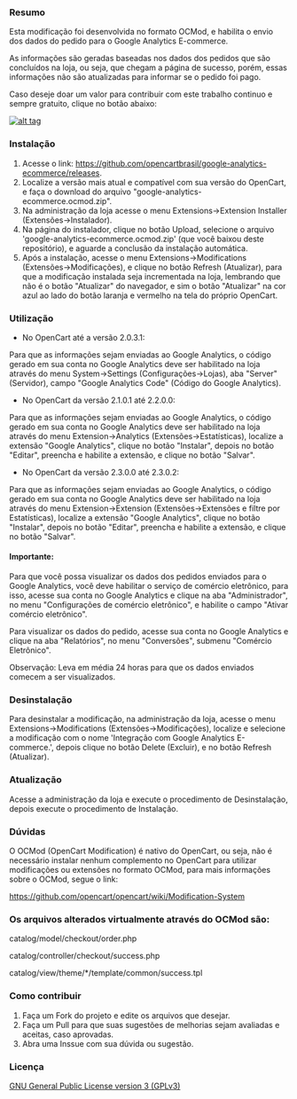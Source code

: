 ### Resumo

Esta modificação foi desenvolvida no formato OCMod, e habilita o envio dos dados do pedido para o Google Analytics E-commerce.

As informações são geradas baseadas nos dados dos pedidos que são concluídos na loja, ou seja, que chegam a página de sucesso, porém, essas informações não são atualizadas para informar se o pedido foi pago.

Caso deseje doar um valor para contribuir com este trabalho continuo e sempre gratuito, clique no botão abaixo:

[![alt tag](https://www.paypalobjects.com/pt_BR/BR/i/btn/btn_donateCC_LG.gif)](https://www.paypal.com/cgi-bin/webscr?cmd=_s-xclick&hosted_button_id=7G9TR9PXS6G5J)

### Instalação

 1. Acesse o link: https://github.com/opencartbrasil/google-analytics-ecommerce/releases.
 2. Localize a versão mais atual e compatível com sua versão do OpenCart, e faça o download do arquivo "google-analytics-ecommerce.ocmod.zip".
 3. Na administração da loja acesse o menu Extensions->Extension Installer (Extensões->Instalador).
 4. Na página do instalador, clique no botão Upload, selecione o arquivo 'google-analytics-ecommerce.ocmod.zip' (que você baixou deste repositório), e aguarde a conclusão da instalação automática.
 5. Após a instalação, acesse o menu Extensions->Modifications (Extensões->Modificações), e clique no botão Refresh (Atualizar), para que a modificação instalada seja incrementada na loja, lembrando que não é o botão "Atualizar" do navegador, e sim o botão "Atualizar" na cor azul ao lado do botão laranja e vermelho na tela do próprio OpenCart.

### Utilização

- No OpenCart até a versão 2.0.3.1:

Para que as informações sejam enviadas ao Google Analytics, o código gerado em sua conta no Google Analytics deve ser habilitado na loja através do menu System->Settings (Configurações->Lojas), aba "Server" (Servidor), campo "Google Analytics Code" (Código do Google Analytics).

- No OpenCart da versão 2.1.0.1 até 2.2.0.0:

Para que as informações sejam enviadas ao Google Analytics, o código gerado em sua conta no Google Analytics deve ser habilitado na loja através do menu Extension->Analytics (Extensões->Estatísticas), localize a extensão "Google Analytics", clique no botão "Instalar", depois no botão "Editar", preencha e habilite a extensão, e clique no botão "Salvar".

- No OpenCart da versão 2.3.0.0 até 2.3.0.2:

Para que as informações sejam enviadas ao Google Analytics, o código gerado em sua conta no Google Analytics deve ser habilitado na loja através do menu Extension->Extension (Extensões->Extensões e filtre por Estatísticas), localize a extensão "Google Analytics", clique no botão "Instalar", depois no botão "Editar", preencha e habilite a extensão, e clique no botão "Salvar".

#### Importante:

Para que você possa visualizar os dados dos pedidos enviados para o Google Analytics, você deve habilitar o serviço de comércio eletrônico, para isso, acesse sua conta no Google Analytics e clique na aba "Administrador", no menu "Configurações de comércio eletrônico", e habilite o campo "Ativar comércio eletrônico".

Para visualizar os dados do pedido, acesse sua conta no Google Analytics e clique na aba "Relatórios", no menu "Conversões", submenu "Comércio Eletrônico".

Observação: Leva em média 24 horas para que os dados enviados comecem a ser visualizados.

### Desinstalação

Para desinstalar a modificação, na administração da loja, acesse o menu Extensions->Modifications (Extensões->Modificações),  localize e selecione a modificação com o nome 'Integração com Google Analytics E-commerce.', depois clique no botão Delete (Excluir), e no botão Refresh (Atualizar).

### Atualização

Acesse a administração da loja e execute o procedimento de Desinstalação, depois execute o procedimento de Instalação.

### Dúvidas

O OCMod (OpenCart Modification) é nativo do OpenCart, ou seja, não é necessário instalar nenhum complemento no OpenCart para utilizar modificações ou extensões no formato OCMod, para mais informações sobre o OCMod, segue o link:

https://github.com/opencart/opencart/wiki/Modification-System

### Os arquivos alterados virtualmente através do OCMod são:

catalog/model/checkout/order.php

catalog/controller/checkout/success.php

catalog/view/theme/*/template/common/success.tpl

### Como contribuir

 1. Faça um Fork do projeto e edite os arquivos que desejar.
 2. Faça um Pull para que suas sugestões de melhorias sejam avaliadas e aceitas, caso aprovadas.
 3. Abra uma Inssue com sua dúvida ou sugestão.

### Licença

[GNU General Public License version 3 (GPLv3)](https://github.com/opencartbrasil/google-analytics-ecommerce/blob/master/LICENSE)
